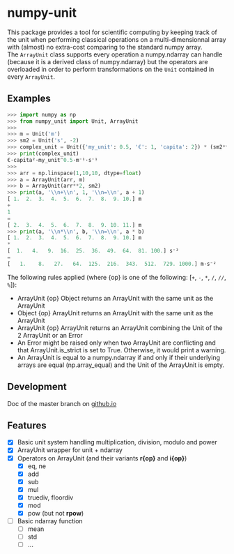 # numpy-unit

This package provides a tool for scientific computing by keeping track of the unit when performing classical operations on a multi-dimensionnal array with (almost) no extra-cost comparing to the standard numpy array.  
The `ArrayUnit` class supports every operation a numpy.ndarray can handle (because it is a derived class of numpy.ndarray) but the operators are overloaded in order to perform transformations on the `Unit` contained in every `ArrayUnit`.


## Examples

```python
>>> import numpy as np
>>> from numpy_unit import Unit, ArrayUnit
>>> 
>>> m = Unit('m')
>>> sm2 = Unit('s', -2)
>>> complex_unit = Unit({'my_unit': 0.5, '€': 1, 'capita': 2}) * (sm2**0.5) / m
>>> print(complex_unit)
€·capita²·my_unit^0.5·m⁻¹·s⁻¹
>>>
>>> arr = np.linspace(1,10,10, dtype=float)
>>> a = ArrayUnit(arr, m)
>>> b = ArrayUnit(arr**2, sm2)
>>> print(a, '\\n+\\n', 1, '\\n=\\n', a + 1)
[ 1.  2.  3.  4.  5.  6.  7.  8.  9. 10.] m
+
1 
=
[ 2.  3.  4.  5.  6.  7.  8.  9. 10. 11.] m
>>> print(a, '\\n*\\n', b, '\\n=\\n', a * b)
[ 1.  2.  3.  4.  5.  6.  7.  8.  9. 10.] m
*
[  1.   4.   9.  16.  25.  36.  49.  64.  81. 100.] s⁻²
=
[   1.    8.   27.   64.  125.  216.  343.  512.  729. 1000.] m·s⁻²
```

The following rules applied (where {op} is one of the following: [``+``, ``-``, ``*``, ``/``, ``//``, ``%``]):  

* ArrayUnit {op} Object returns an ArrayUnit with the same unit as the ArrayUnit
* Object {op} ArrayUnit returns an ArrayUnit with the same unit as the ArrayUnit
* ArrayUnit {op} ArrayUnit returns an ArrayUnit combining the Unit of the 2 ArrayUnit or an Error
* An Error might be raised only when two ArrayUnit are conflicting and that ArrayUnit.is_strict is set to True. Otherwise, it would print a warning.
* An ArrayUnit is equal to a numpy.ndarray if and only if their underlying arrays are equal (np.array_equal) and the Unit of the ArrayUnit is empty.

## Development
Doc of the master branch on [github.io](https://politinsa.github.io/numpy-unit/)

## Features
- [x] Basic unit system handling multiplication, division, modulo and power
- [x] ArrayUnit wrapper for unit + ndarray
- [x] Operators on ArrayUnit (and their variants __r{op}__ and __i{op}__)
     - [x] eq, ne
     - [x] add
     - [x] sub
     - [x] mul
     - [x] truediv, floordiv
     - [x] mod
     - [x] pow (but not __rpow__)
- [ ] Basic ndarray function
     - [ ] mean
     - [ ] std
     - [ ] ...
